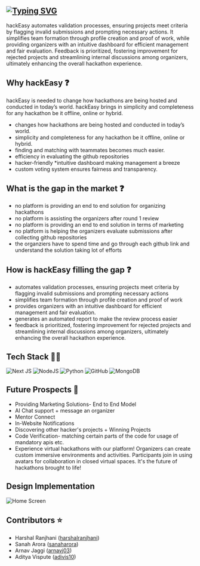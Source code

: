 ## [![Typing SVG](https://readme-typing-svg.demolab.com?font=Fira+Code&pause=1000&color=F7F7F7&random=false&width=435&lines=hackEasy-+revolutionising+hackathons)](https://git.io/typing-svg)
hackEasy automates validation processes, ensuring projects meet criteria by flagging invalid submissions and prompting necessary actions. It simplifies team formation through profile creation and proof of work, while providing organizers with an intuitive dashboard for efficient management and fair evaluation. Feedback is prioritized, fostering improvement for rejected projects and streamlining internal discussions among organizers, ultimately enhancing the overall hackathon experience.

## Why hackEasy ❓
hackEasy is needed to change how hackathons are being hosted and conducted in today’s world. hackEasy brings in simplicity and completeness for any hackathon be it offline, online or hybrid.
* changes how hackathons are being hosted and conducted in today’s world. 
* simplicity and completeness for any hackathon be it offline, online or hybrid. 
* finding and matching with teammates becomes much easier. 
* efficiency in evaluating the github repositories
* hacker-friendly 
*intuitive dashboard making management a breeze
* custom voting system ensures fairness and transparency.

## What is the gap in the market ❓
* no platform is providing an end to end solution for organizing hackathons 
* no platform is assisting the organizers after round 1 review
* no platform is providing an end to end solution in terms of marketing 
* no platform is helping the organizers evaluate submissions after collecting github repositories
* the organziers have to spend time and go through each github link and understand the solution taking lot of efforts

## How is hackEasy filling the gap ❓
* automates validation processes, ensuring projects meet criteria by flagging invalid submissions and prompting necessary actions
* simplifies team formation through profile creation and proof of work
* provides organizers with an intuitive dashboard for efficient management and fair evaluation. 
* generates an automated report to make the review process easier
* feedback is prioritized, fostering improvement for rejected projects and streamlining internal discussions among organizers, ultimately enhancing the overall hackathon experience.



## Tech Stack 🧑‍💻

![Next JS](https://img.shields.io/badge/Next-black?style=for-the-badge&logo=next.js&logoColor=white)
![NodeJS](https://img.shields.io/badge/node.js-6DA55F?style=for-the-badge&logo=node.js&logoColor=white)
![Python](https://img.shields.io/badge/python-3670A0?style=for-the-badge&logo=python&logoColor=ffdd54)
![GitHub](https://img.shields.io/badge/github-%23121011.svg?style=for-the-badge&logo=github&logoColor=white)
![MongoDB](https://img.shields.io/badge/MongoDB-%234ea94b.svg?style=for-the-badge&logo=mongodb&logoColor=white)

## Future Prospects 🚀
* Providing Marketing Solutions- End to End Model
* AI Chat support + message an organizer
* Mentor Connect 
* In-Website Notifications
* Discovering other hacker's projects + Winning Projects
* Code Verification- matching certain parts of the code for usage of mandatory apis etc. 
* Experience virtual hackathons with our platform! Organizers can create custom immersive environments and activities. Participants join in using avatars for collaboration in closed virtual spaces. It's the future of hackathons brought to life!
  
## Design Implementation

![Home Screen](https://cdn.hashnode.com/res/hashnode/image/upload/v1710543227167/97UzEpc6g.jpg?auto=format)

## Contributors ⭐

- Harshal Ranjhani ([harshalranjhani](https://github.com/harshalranjhani))
- Sanah Arora ([sanaharora](https://github.com/sanaharora))
- Arnav Jaggi ([arnavj03](https://github.com/arnavj03))
- Aditya Vispute ([adivis10](https://github.com/adivis10))
  










      

